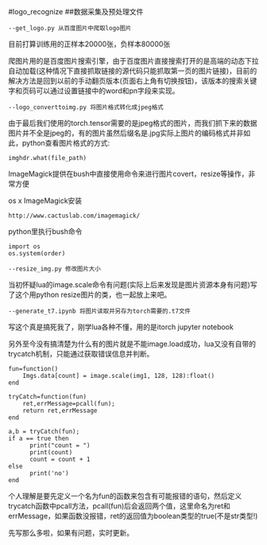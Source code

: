 #logo_recognize
##数据采集及预处理文件
```
--get_logo.py 从百度图片中爬取logo图片
```
目前打算训练用的正样本20000张，负样本80000张

爬图片用的是百度图片搜索引擎，由于百度图片直接搜索打开的是高端的动态下拉自动加载(这种情况下直接抓取链接的源代码只能抓取第一页的图片链接)，目前的解决方法是回到以前的手动翻页版本(页面右上角有切换按钮)，该版本的搜索关键字和页码可以通过设置链接中的word和pn字段来实现。
```
--logo_converttoimg.py 将图片格式转化成jpeg格式
```
由于最后我们使用的torch.tensor需要的是jpeg格式的图片，而我们抓下来的数据图片并不全是jpeg的，有的图片虽然后缀名是.jpg实际上图片的编码格式并非如此，python查看图片格式的方式:
```
imghdr.what(file_path)
```
ImageMagick提供在bush中直接使用命令来进行图片covert，resize等操作，非常方便

os x ImageMagick安装
```
http://www.cactuslab.com/imagemagick/
```
python里执行bush命令
```
import os
os.system(order)
```
```
--resize_img.py 修改图片大小
```   
当初怀疑lua的image.scale命令有问题(实际上后来发现是图片资源本身有问题)写了这个用python resize图片的类，也一起放上来吧。
```
--generate_t7.ipynb 将图片读取并另存为torch需要的.t7文件
```	
写这个真是搞死我了，刚学lua各种不懂，用的是itorch jupyter notebook

另外至今没有搞清楚为什么有的图片就是不能image.load成功，lua又没有自带的trycatch机制，只能通过获取错误信息并判断。
```
fun=function()  
    Imgs.data[count] = image.scale(img1, 128, 128):float()  
end  
  
tryCatch=function(fun)  
    ret,errMessage=pcall(fun);
    return ret,errMessage
end  

a,b = tryCatch(fun);
if a == true then 
      print("count = ")
      print(count)
      count = count + 1
else
      print('no')
end
```
个人理解是要先定义一个名为fun的函数来包含有可能报错的语句，然后定义trycatch函数中pcall方法，pcall(fun)后会返回两个值，这里命名为ret和errMessage，如果函数没报错，ret的返回值为boolean类型的true(不是str类型!)

先写那么多啦，如果有问题，实时更新。
